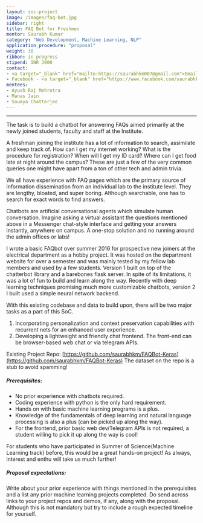 ```yaml
---
layout: soc-project
image: /images/faq-bot.jpg
sidebar: right
title: FAQ Bot for Freshmen
mentor: Saurabh Kumar
category: "Web Development, Machine Learning, NLP"
application_procedure: "proposal"
weight: 30
ribbon: in progress
stipend: INR 3000
contact: 
- <a target="_blank" href="mailto:https://saurabhkm007@gmail.com">Email ID</a> - saurabhkm007@gmail.com
- Facebook - <a target="_blank" href="https://www.facebook.com/saurabhkm"> Saurabh Kumar </a>
mentees:
- Ayush Raj Mehrotra
- Manas Jain
- Soumya Chatterjee
---
```


---
The task is to build a chatbot for answering FAQs aimed primarily at the newly joined students, faculty and staff at the Institute.

<!--break-->

A freshman joining the institute has a lot of information to search, assimilate and keep track of. How can I get my internet working? What is the procedure for registration? When will I get my ID card? Where can I get food late at night around the campus? These are just a few of the very common queries one might have apart from a ton of other tech and admin trivia.

<!--break-->

We all have experience with FAQ pages which are the primary source of information dissemination from an individual lab to the institute level. They are lengthy, bloated, and super boring. Although searchable, one has to search for exact words to find answers.

<!--break-->

Chatbots are artificial conversational agents which simulate human conversation. Imagine asking a virtual assistant the questions mentioned above in a Messenger chat-style interface and getting your answers instantly, anywhere on campus. A one-stop solution and no running around the admin offices or labs!

<!--break-->

I wrote a basic FAQbot over summer 2016 for prospective new joiners at the electrical department as a hobby project. It was hosted on the department website for over a semester and was mainly tested by my fellow lab members and used by a few students. Version 1 built on top of the chatterbot library and a barebones flask server. In spite of its limitations, it was a lot of fun to build and learn along the way. Recently with deep learning techniques promising much more customizable chatbots, version 2 I built used a simple neural network backend.

<!--break-->

With this existing codebase and data to build upon, there will be two major tasks as a part of this SoC.

1. Incorporating personalization and context preservation capabilities with recurrent nets for an enhanced user experience.
2. Developing a lightweight and friendly chat frontend. The front-end can be browser-based web chat or via telegram APIs.

<!--break-->

Existing Project Repo: [https://github.com/saurabhkm/FAQBot-Keras](https://github.com/saurabhkm/FAQBot-Keras)
The dataset on the repo is a stub to avoid spamming!

<!--break-->

##### Prerequisites:

-  No prior experience with chatbots required.
- Coding experience with python is the only hard requirement.
- Hands on with basic machine learning programs is a plus.
- Knowledge of the fundamentals of deep learning and natural language processing is also a plus (can be picked up along the way).
- For the frontend, prior basic web dev/Telegram APIs is not required, a student willing to pick it up along the way is cool!

<!--break-->

For students who have participated in Summer of Science(Machine Learning track) before, this would be a great hands-on project! As always, interest and enthu will take us much further!

<!--break-->

##### Proposal expectations:
Write about your prior experience with things mentioned in the prerequisites and a list any prior machine learning projects completed. Do send across links to your project repos and demos, if any, along with the proposal. Although this is not mandatory but try to include a rough expected timeline for yourself.